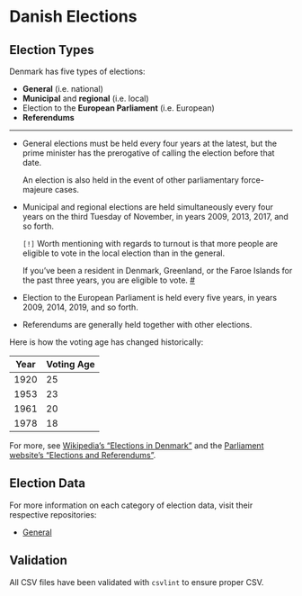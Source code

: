 Danish Elections
================

Election Types
--------------
Denmark has five types of elections:

* **General** (i.e. national)
* **Municipal** and **regional** (i.e. local)
* Election to the **European Parliament** (i.e. European)
* **Referendums**

* * *

* General elections must be held every four years at the latest, but the prime minister has the prerogative of calling the election before that date.

    An election is also held in the event of other parliamentary force-majeure cases.
* Municipal and regional elections are held simultaneously every four years on the third Tuesday of November, in years 2009, 2013, 2017, and so forth.

    `[!]` Worth mentioning with regards to turnout is that more people are eligible to vote in the local election than in the general.

    If you’ve been a resident in Denmark, Greenland, or the Faroe Islands for the past three years, you are eligible to vote. [#][eligibility]
* Election to the European Parliament is held every five years, in years 2009, 2014, 2019, and so forth.
* Referendums are generally held together with other elections.

Here is how the voting age has changed historically:

Year | Voting Age
-----|-----------
1920 | 25
1953 | 23
1961 | 20
1978 | 18

For more, see [Wikipedia’s “Elections in Denmark”][wiki] and the [Parliament website’s “Elections and Referendums”][parliament].

Election Data
-------------
For more information on each category of election data, visit their respective repositories:

- [General][ge-data]

Validation
----------
All CSV files have been validated with `csvlint` to ensure proper CSV.


[eligibility]: https://www.borger.dk/Sider/Stemmeret-og-valgbarhed-til-kommunalvalg.aspx
[wiki]: https://en.wikipedia.org/wiki/Elections_in_Denmark
[parliament]: http://www.thedanishparliament.dk/Democracy/Elections_and_referendums.aspx
[ge-data]: https://github.com/ndarville/data/blob/master/elections/dk/general
